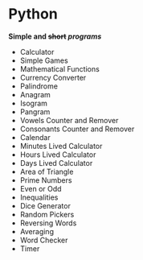 # Python

**Simple and ~~short~~ _programs_**

- Calculator
- Simple Games
- Mathematical Functions
- Currency Converter
- Palindrome
- Anagram
- Isogram
- Pangram
- Vowels Counter and Remover
- Consonants Counter and Remover
- Calendar
- Minutes Lived Calculator
- Hours Lived Calculator
- Days Lived Calculator
- Area of Triangle
- Prime Numbers
- Even or Odd
- Inequalities
- Dice Generator
- Random Pickers
- Reversing Words
- Averaging
- Word Checker
- Timer
